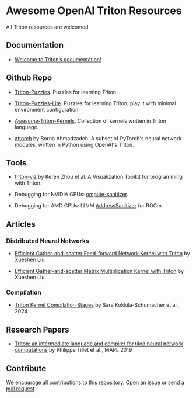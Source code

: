 # Awesome OpenAI Triton Resources
All Triton resources are welcomed


## Documentation
* [Welcome to Triton’s documentation!](https://triton-lang.org)

## Github Repo

* [Triton-Puzzles](https://github.com/srush/Triton-Puzzles/tree/main). Puzzles for learning Triton

* [Triton-Puzzles-Lite](https://github.com/SiriusNEO/Triton-Puzzles-Lite). Puzzles for learning Triton, play it with minimal environment configuration!

* [Awesome-Triton-Kernels](https://github.com/zinccat/Awesome-Triton-Kernels). Collection of kernels written in Triton language.

* [attorch](https://github.com/BobMcDear/attorch) by Borna Ahmadzadeh. A subset of PyTorch's neural network modules, written in Python using OpenAI's Triton.


## Tools

* [triton-viz](https://github.com/Deep-Learning-Profiling-Tools/triton-viz) by Keren Zhou et al. A Visualization Toolkit for programming with Triton.

* Debugging for NVIDIA GPUs: [ompute-sanitizer](https://docs.nvidia.com/cuda/compute-sanitizer/index.html).

* Debugging for AMD GPUs: LLVM [AddressSanitizer](https://rocm.docs.amd.com/en/latest/conceptual/using-gpu-sanitizer.html) for ROCm.

## Articles

### Distributed Neural Networks
* [Efficient Gather-and-scatter Feed-forward Network Kernel with Triton](https://xenshinu.github.io/triton_gather_scatter_FFN/) by Xueshen Liu.

* [Efficient Gather-and-scatter Matrix Multiplication Kernel with Triton](https://xenshinu.github.io/triton_gather_scatter/) by Xueshen Liu.

### Compilation
* [Triton Kernel Compilation Stages](https://pytorch.org/blog/triton-kernel-compilation-stages/) by Sara Kokkila-Schumacher et al., 2024

## Research Papers

* [Triton: an intermediate language and compiler for tiled neural network computations](https://dl.acm.org/doi/10.1145/3315508.3329973) by Philippe Tillet et al., MAPL 2019


## Contribute
We encourage all contributions to this repository. Open an [issue](https://github.com/Lurkrazy/awesome-openai-triton-resources/issues) or send a [pull request](https://github.com/Lurkrazy/awesome-openai-triton-resources/pulls).
